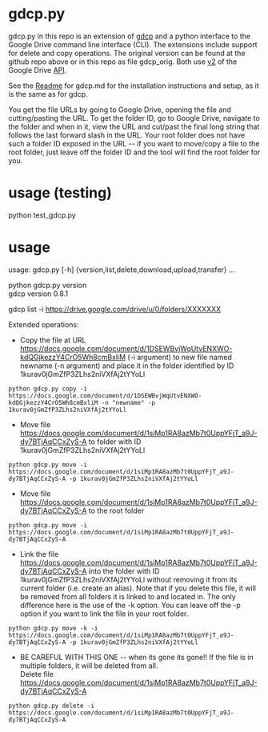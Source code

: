 # gdcp.py

gdcp.py in this repo is an extension of [gdcp](https://github.com/ctberthiaume/gdcp.git) and a python interface to the Google Drive command line interface (CLI).  The extensions include support for delete and copy operations. The original version can be found at the github repo above or in this repo as file gdcp_orig.
Both use [v2](https://developers.google.com/resources/api-libraries/documentation/drive/v2/python/latest/drive_v2.files.html) of the Google Drive [API](https://developers.google.com/drive/api/v2/about-sdk).

See the [Readme](https://github.com/ctberthiaume/gdcp.git) for gdcp.md for the installation instructions and setup, as it is the same as for gdcp.

You get the file URLs by going to Google Drive, opening the file and cutting/pasting the URL.  To get the folder ID, go to Google Drive, navigate to the folder and when in it, view the URL and cut/past the final long string that follows the last forward slash in the URL.  Your root folder does not have such a folder ID exposed in the URL -- if you want to move/copy a file to the root folder, just leave off the folder ID and the tool will find the root folder for you.

# usage (testing)

python test_gdcp.py

# usage 

usage: gdcp.py [-h] {version,list,delete,download,upload,transfer} ...

python gdcp.py version  
gdcp version 0.8.1

gdcp list -i https://drive.google.com/drive/u/0/folders/XXXXXXX

Extended operations:   

* Copy the file at URL https://docs.google.com/document/d/1DSEWBvjWqUtvENXWO-kdQGjkezzY4CrO5Wh8cmBxliM (-i argument) to new file named newname (-n argument) and place it in the folder identified by ID 1kurav0jGmZfP3ZLhs2niVXfAj2tYYoLl
```
python gdcp.py copy -i https://docs.google.com/document/d/1DSEWBvjWqUtvENXWO-kdQGjkezzY4CrO5Wh8cmBxliM -n "newname" -p 1kurav0jGmZfP3ZLhs2niVXfAj2tYYoLl
```

* Move file https://docs.google.com/document/d/1siMp1RA8azMb7t0UppYFjT_a9J-dy7BTjAqCCxZyS-A to folder with ID 1kurav0jGmZfP3ZLhs2niVXfAj2tYYoLl     
```
python gdcp.py move -i https://docs.google.com/document/d/1siMp1RA8azMb7t0UppYFjT_a9J-dy7BTjAqCCxZyS-A -p 1kurav0jGmZfP3ZLhs2niVXfAj2tYYoLl
```

* Move file https://docs.google.com/document/d/1siMp1RA8azMb7t0UppYFjT_a9J-dy7BTjAqCCxZyS-A to the root folder      
```
python gdcp.py move -i https://docs.google.com/document/d/1siMp1RA8azMb7t0UppYFjT_a9J-dy7BTjAqCCxZyS-A
```

* Link the file https://docs.google.com/document/d/1siMp1RA8azMb7t0UppYFjT_a9J-dy7BTjAqCCxZyS-A into the folder with ID 1kurav0jGmZfP3ZLhs2niVXfAj2tYYoLl without removing it from its current folder (i.e. create an alias).  Note that if you delete this file, it will be removed from all folders it is linked to and located in.  The only difference here is the use of the -k option.  You can leave off the -p option if you want to link the file in your root folder.
```
python gdcp.py move -k -i https://docs.google.com/document/d/1siMp1RA8azMb7t0UppYFjT_a9J-dy7BTjAqCCxZyS-A -p 1kurav0jGmZfP3ZLhs2niVXfAj2tYYoLl
```

* BE CAREFUL WITH THIS ONE -- when its gone its gone!! If the file is in multiple folders, it will be deleted from all.  
Delete file https://docs.google.com/document/d/1siMp1RA8azMb7t0UppYFjT_a9J-dy7BTjAqCCxZyS-A    
```
python gdcp.py delete -i https://docs.google.com/document/d/1siMp1RA8azMb7t0UppYFjT_a9J-dy7BTjAqCCxZyS-A
```
